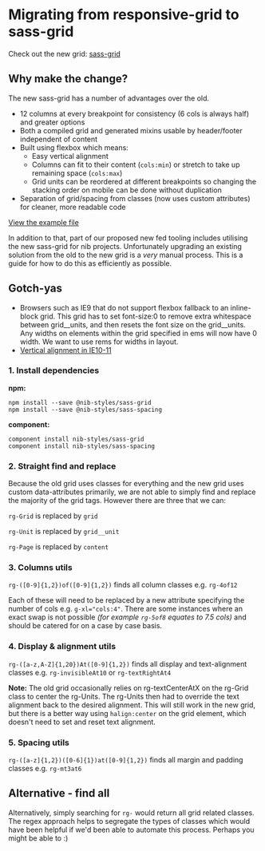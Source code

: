 # Migrating from responsive-grid to sass-grid

Check out the new grid: [sass-grid](https://github.com/nib-styles/sass-grid)

## Why make the change?

The new sass-grid has a number of advantages over the old.
- 12 columns at every breakpoint for consistency (6 cols is always half) and greater options
- Both a compiled grid and generated mixins usable by header/footer independent of content
- Built using flexbox which means:
  - Easy vertical alignment
  - Columns can fit to their content (`cols:min`) or stretch to take up remaining space (`cols:max`)
  - Grid units can be reordered at different breakpoints so changing the stacking order on mobile can be done without duplication
- Separation of grid/spacing from classes (now uses custom attributes) for cleaner, more readable code

[View the example file](http://digitaledgeit.github.io/sass-grid/example/example.html)

In addition to that, part of our proposed new fed tooling includes utilising the new sass-grid for nib projects. Unfortunately upgrading an existing solution from the old to the new grid is a *very* manual process. This is a guide for how to do this as efficiently as possible.

## Gotch-yas
- Browsers such as IE9 that do not support flexbox fallback to an inline-block grid. This grid has to set font-size:0 to remove extra whitespace between grid__units, and then resets the font size on the grid__units. Any widths on elements within the grid specified in ems will now have 0 width. We want to use rems for widths in layout.
- [Vertical alignment in IE10-11](https://connect.microsoft.com/IE/feedback/details/802625/min-height-and-flexbox-flex-direction-column-dont-work-together-in-ie-10-11-preview)

### 1. Install dependencies
**npm:**

    npm install --save @nib-styles/sass-grid
    npm install --save @nib-styles/sass-spacing

**component:**

    component install nib-styles/sass-grid
    component install nib-styles/sass-spacing

### 2. Straight find and replace

Because the old grid uses classes for everything and the new grid uses custom data-attributes primarily, we are not able to simply find and replace the majority of the grid tags. However there are three that we can:

`rg-Grid` is replaced by `grid`

`rg-Unit` is replaced by `grid__unit`

`rg-Page` is replaced by `content`

### 3. Columns utils

`rg-([0-9]{1,2})of([0-9]{1,2})` finds all column classes e.g. `rg-4of12`

Each of these will need to be replaced by a new attribute specifying the number of cols e.g. `g-xl="cols:4"`. There are some instances where an exact swap is not possible *(for example `rg-5of8` equates to 7.5 cols)* and should be catered for on a case by case basis.

### 4. Display & alignment utils

`rg-([a-z,A-Z]{1,20})At([0-9]{1,2})` finds all display and text-alignment classes e.g. `rg-invisibleAt10` or `rg-textRightAt4`

**Note:** The old grid occasionally relies on rg-textCenterAtX on the rg-Grid class to center the rg-Units. The rg-Units then had to override the text alignment back to the desired alignment. This will still work in the new grid, but there is a better way using `halign:center` on the grid element, which doesn't need to set and reset text alignment.

### 5. Spacing utils

`rg-([a-z]{1,2})([0-6]{1})at([0-9]{1,2})` finds all margin and padding classes e.g. `rg-mt3at6`

## Alternative - find all
Alternatively, simply searching for `rg-` would return all grid related classes. The regex approach helps to segregate the types of classes which would have been helpful if we'd been able to automate this process. Perhaps you might be able to :)